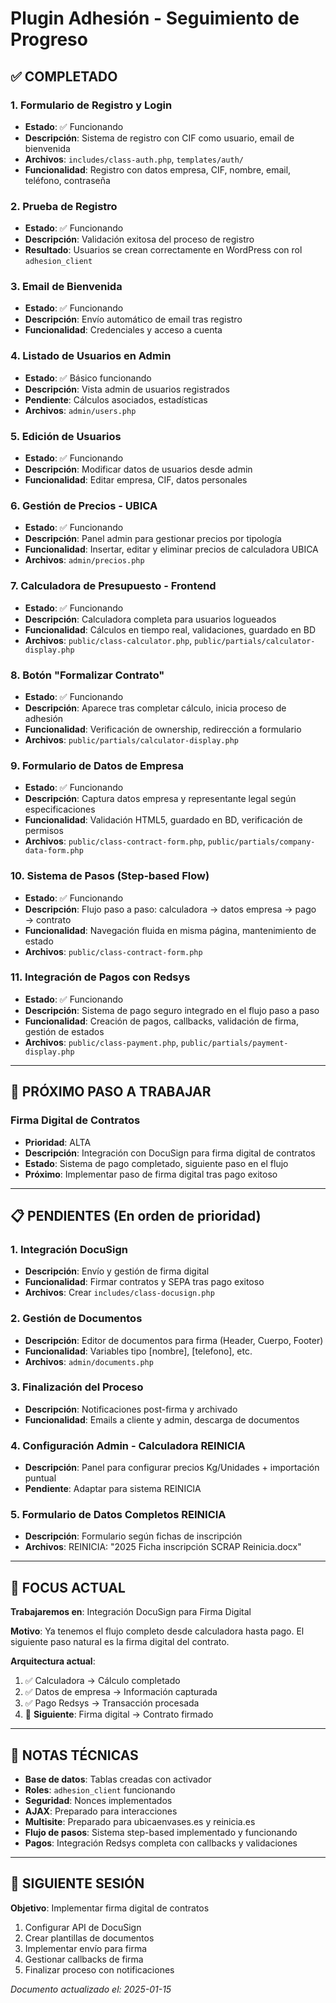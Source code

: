# Plugin Adhesión - Seguimiento de Progreso

## ✅ COMPLETADO

### 1. Formulario de Registro y Login
- **Estado**: ✅ Funcionando
- **Descripción**: Sistema de registro con CIF como usuario, email de bienvenida
- **Archivos**: `includes/class-auth.php`, `templates/auth/`
- **Funcionalidad**: Registro con datos empresa, CIF, nombre, email, teléfono, contraseña

### 2. Prueba de Registro
- **Estado**: ✅ Funcionando
- **Descripción**: Validación exitosa del proceso de registro
- **Resultado**: Usuarios se crean correctamente en WordPress con rol `adhesion_client`

### 3. Email de Bienvenida
- **Estado**: ✅ Funcionando
- **Descripción**: Envío automático de email tras registro
- **Funcionalidad**: Credenciales y acceso a cuenta

### 4. Listado de Usuarios en Admin
- **Estado**: ✅ Básico funcionando
- **Descripción**: Vista admin de usuarios registrados
- **Pendiente**: Cálculos asociados, estadísticas
- **Archivos**: `admin/users.php`

### 5. Edición de Usuarios
- **Estado**: ✅ Funcionando
- **Descripción**: Modificar datos de usuarios desde admin
- **Funcionalidad**: Editar empresa, CIF, datos personales

### 6. Gestión de Precios - UBICA
- **Estado**: ✅ Funcionando
- **Descripción**: Panel admin para gestionar precios por tipología
- **Funcionalidad**: Insertar, editar y eliminar precios de calculadora UBICA
- **Archivos**: `admin/precios.php`

### 7. Calculadora de Presupuesto - Frontend
- **Estado**: ✅ Funcionando
- **Descripción**: Calculadora completa para usuarios logueados
- **Funcionalidad**: Cálculos en tiempo real, validaciones, guardado en BD
- **Archivos**: `public/class-calculator.php`, `public/partials/calculator-display.php`

### 8. Botón "Formalizar Contrato"
- **Estado**: ✅ Funcionando
- **Descripción**: Aparece tras completar cálculo, inicia proceso de adhesión
- **Funcionalidad**: Verificación de ownership, redirección a formulario
- **Archivos**: `public/partials/calculator-display.php`

### 9. Formulario de Datos de Empresa
- **Estado**: ✅ Funcionando
- **Descripción**: Captura datos empresa y representante legal según especificaciones
- **Funcionalidad**: Validación HTML5, guardado en BD, verificación de permisos
- **Archivos**: `public/class-contract-form.php`, `public/partials/company-data-form.php`

### 10. Sistema de Pasos (Step-based Flow)
- **Estado**: ✅ Funcionando
- **Descripción**: Flujo paso a paso: calculadora → datos empresa → pago → contrato
- **Funcionalidad**: Navegación fluida en misma página, mantenimiento de estado
- **Archivos**: `public/class-contract-form.php`

### 11. Integración de Pagos con Redsys
- **Estado**: ✅ Funcionando
- **Descripción**: Sistema de pago seguro integrado en el flujo paso a paso
- **Funcionalidad**: Creación de pagos, callbacks, validación de firma, gestión de estados
- **Archivos**: `public/class-payment.php`, `public/partials/payment-display.php`

---

## 🔄 PRÓXIMO PASO A TRABAJAR

### Firma Digital de Contratos
- **Prioridad**: ALTA
- **Descripción**: Integración con DocuSign para firma digital de contratos
- **Estado**: Sistema de pago completado, siguiente paso en el flujo
- **Próximo**: Implementar paso de firma digital tras pago exitoso

---

## 📋 PENDIENTES (En orden de prioridad)

### 1. Integración DocuSign
- **Descripción**: Envío y gestión de firma digital
- **Funcionalidad**: Firmar contratos y SEPA tras pago exitoso
- **Archivos**: Crear `includes/class-docusign.php`

### 2. Gestión de Documentos
- **Descripción**: Editor de documentos para firma (Header, Cuerpo, Footer)
- **Funcionalidad**: Variables tipo [nombre], [telefono], etc.
- **Archivos**: `admin/documents.php`

### 3. Finalización del Proceso
- **Descripción**: Notificaciones post-firma y archivado
- **Funcionalidad**: Emails a cliente y admin, descarga de documentos

### 4. Configuración Admin - Calculadora REINICIA
- **Descripción**: Panel para configurar precios Kg/Unidades + importación puntual
- **Pendiente**: Adaptar para sistema REINICIA

### 5. Formulario de Datos Completos REINICIA
- **Descripción**: Formulario según fichas de inscripción
- **Archivos**: REINICIA: "2025 Ficha inscripción SCRAP Reinicia.docx"

---

## 🎯 FOCUS ACTUAL

**Trabajaremos en**: Integración DocuSign para Firma Digital

**Motivo**: Ya tenemos el flujo completo desde calculadora hasta pago. El siguiente paso natural es la firma digital del contrato.

**Arquitectura actual**:
1. ✅ Calculadora → Cálculo completado
2. ✅ Datos de empresa → Información capturada
3. ✅ Pago Redsys → Transacción procesada
4. 🔄 **Siguiente**: Firma digital → Contrato firmado

---

## 📝 NOTAS TÉCNICAS

- **Base de datos**: Tablas creadas con activador
- **Roles**: `adhesion_client` funcionando
- **Seguridad**: Nonces implementados
- **AJAX**: Preparado para interacciones
- **Multisite**: Preparado para ubicaenvases.es y reinicia.es
- **Flujo de pasos**: Sistema step-based implementado y funcionando
- **Pagos**: Integración Redsys completa con callbacks y validaciones

---

## 🚀 SIGUIENTE SESIÓN

**Objetivo**: Implementar firma digital de contratos
1. Configurar API de DocuSign
2. Crear plantillas de documentos
3. Implementar envío para firma
4. Gestionar callbacks de firma
5. Finalizar proceso con notificaciones

*Documento actualizado el: 2025-01-15*